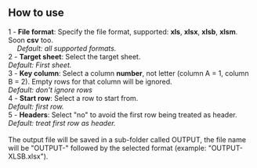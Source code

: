 <h2>How to use</h2>
1 - <b>File format</b>: Specify the file format, supported: <b>xls</b>, <b>xlsx</b>, <b>xlsb</b>, <b>xlsm</b>. Soon <b>csv</b> too.<br>
&emsp; <i>Default: all supported formats.</i><br>
2 - <b>Target sheet</b>: Select the target sheet.<br>
        <i>Default: First sheet.</i><br>
3 - <b>Key column</b>: Select a column <b>number</b>, not letter (column A = 1, column B = 2). Empty rows for that column will be ignored.<br>
        <i>Default: don't ignore rows</i><br>
4 - <b>Start row</b>: Select a row to start from.<br>
        <i>Default: first row.</i><br>
5 - <b>Headers</b>: Select "no" to avoid the first row being treated as header.<br>
        <i>Default: treat first row as header.</i><br>
<br>
The output file will be saved in a sub-folder called OUTPUT, the file name will be "OUTPUT-" followed by the selected format (example: "OUTPUT-XLSB.xlsx").
